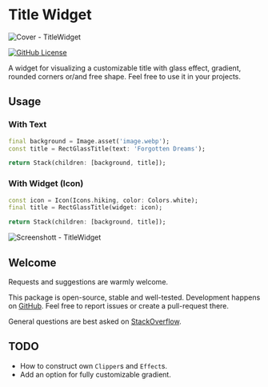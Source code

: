 # Title Widget

![Cover - TitleWidget](https://raw.githubusercontent.com/signmotion/title_widget/master/images/cover.webp)

[![GitHub License](https://img.shields.io/badge/license-MIT-blue.svg)](https://raw.githubusercontent.com/signmotion/title_widget/master/LICENSE)

A widget for visualizing a customizable title with glass effect, gradient, rounded corners or/and free shape.
Feel free to use it in your projects.

## Usage

### With Text

```dart
final background = Image.asset('image.webp');
const title = RectGlassTitle(text: 'Forgotten Dreams');

return Stack(children: [background, title]);
```

### With Widget (Icon)

```dart
const icon = Icon(Icons.hiking, color: Colors.white);
final title = RectGlassTitle(widget: icon);

return Stack(children: [background, title]);
```

![Screenshott - TitleWidget](https://raw.githubusercontent.com/signmotion/title_widget/master/images/screenshots/1.webp)

## Welcome

Requests and suggestions are warmly welcome.

This package is open-source, stable and well-tested. Development happens on
[GitHub](https://github.com/signmotion/title_widget). Feel free to report issues
or create a pull-request there.

General questions are best asked on
[StackOverflow](https://stackoverflow.com/search?q=%5Btitle%5D+flutter).

## TODO

- How to construct own `Clipper`s and `Effect`s.
- Add an option for fully customizable gradient.
